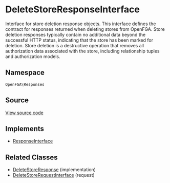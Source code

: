 # DeleteStoreResponseInterface

Interface for store deletion response objects. This interface defines the contract for responses returned when deleting stores from OpenFGA. Store deletion responses typically contain no additional data beyond the successful HTTP status, indicating that the store has been marked for deletion. Store deletion is a destructive operation that removes all authorization data associated with the store, including relationship tuples and authorization models.

## Namespace
`OpenFGA\Responses`

## Source
[View source code](https://github.com/evansims/openfga-php/blob/main/src/Responses/DeleteStoreResponseInterface.php)

## Implements
* [ResponseInterface](ResponseInterface.md)

## Related Classes
* [DeleteStoreResponse](Responses/DeleteStoreResponse.md) (implementation)
* [DeleteStoreRequestInterface](Requests/DeleteStoreRequestInterface.md) (request)



